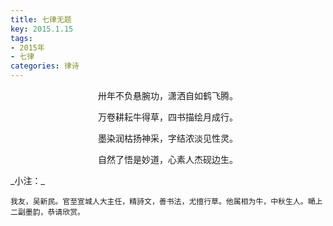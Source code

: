 ```yaml
---
title: 七律无题
key: 2015.1.15
tags: 
- 2015年 
- 七律
categories: 律诗
---
```


<p align="center">卅年不负悬腕功，潇洒自如鹤飞腾。
</p>
<p align="center">万卷耕耘牛得草，四书描绘月成行。
</p>
<p align="center">墨染润枯扬神采，字结浓淡见性灵。
</p>
<p align="center">自然了悟是妙道，心素人杰砚边生。
</p>
_小注：_

```
我友，吴新民。官至宣城人大主任，精詩文，善书法，尤擅行草。他属相为牛，中秋生人。嗮上二副墨韵，恭请欣赏。
```